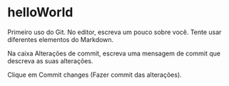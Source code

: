 # helloWorld
Primeiro uso do Git.
No editor, escreva um pouco sobre você. Tente usar diferentes elementos do Markdown.

Na caixa Alterações de commit, escreva uma mensagem de commit que descreva as suas alterações.

Clique em Commit changes (Fazer commit das alterações).

